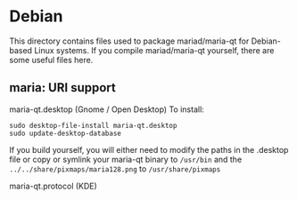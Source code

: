 
Debian
====================
This directory contains files used to package mariad/maria-qt
for Debian-based Linux systems. If you compile mariad/maria-qt yourself, there are some useful files here.

## maria: URI support ##


maria-qt.desktop  (Gnome / Open Desktop)
To install:

	sudo desktop-file-install maria-qt.desktop
	sudo update-desktop-database

If you build yourself, you will either need to modify the paths in
the .desktop file or copy or symlink your maria-qt binary to `/usr/bin`
and the `../../share/pixmaps/maria128.png` to `/usr/share/pixmaps`

maria-qt.protocol (KDE)

